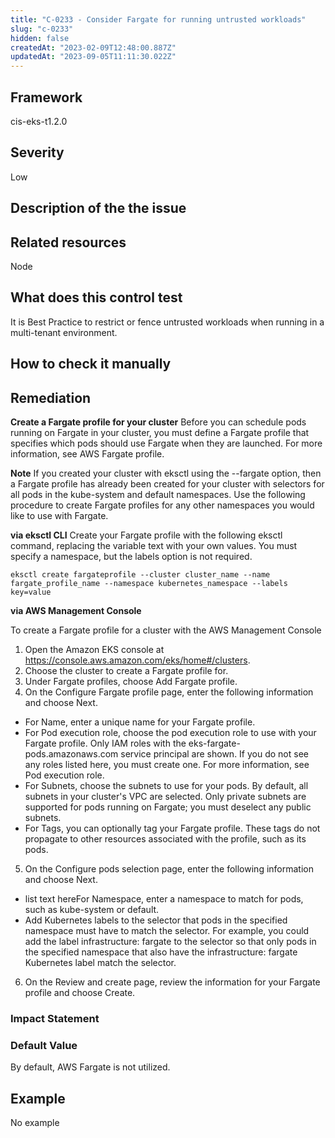 ```yaml
---
title: "C-0233 - Consider Fargate for running untrusted workloads"
slug: "c-0233"
hidden: false
createdAt: "2023-02-09T12:48:00.887Z"
updatedAt: "2023-09-05T11:11:30.022Z"
---
```

## Framework
cis-eks-t1.2.0
## Severity
Low
## Description of the the issue

## Related resources
Node
## What does this control test
It is Best Practice to restrict or fence untrusted workloads when running in a multi-tenant environment.
## How to check it manually

## Remediation
**Create a Fargate profile for your cluster**
Before you can schedule pods running on Fargate in your cluster, you must define a Fargate profile that specifies which pods should use Fargate when they are launched. For more information, see AWS Fargate profile.

 **Note**
If you created your cluster with eksctl using the --fargate option, then a Fargate profile has already been created for your cluster with selectors for all pods in the kube-system and default namespaces. Use the following procedure to create Fargate profiles for any other namespaces you would like to use with Fargate.

 **via eksctl CLI**
Create your Fargate profile with the following eksctl command, replacing the variable text with your own values. You must specify a namespace, but the labels option is not required.

 
```
eksctl create fargateprofile --cluster cluster_name --name fargate_profile_name --namespace kubernetes_namespace --labels key=value

```
 **via AWS Management Console**

 To create a Fargate profile for a cluster with the AWS Management Console

 1. Open the Amazon EKS console at <https://console.aws.amazon.com/eks/home#/clusters>.
2. Choose the cluster to create a Fargate profile for.
3. Under Fargate profiles, choose Add Fargate profile.
4. On the Configure Fargate profile page, enter the following information and choose Next.

 * For Name, enter a unique name for your Fargate profile.
* For Pod execution role, choose the pod execution role to use with your Fargate profile. Only IAM roles with the eks-fargate-pods.amazonaws.com service principal are shown. If you do not see any roles listed here, you must create one. For more information, see Pod execution role.
* For Subnets, choose the subnets to use for your pods. By default, all subnets in your cluster's VPC are selected. Only private subnets are supported for pods running on Fargate; you must deselect any public subnets.
* For Tags, you can optionally tag your Fargate profile. These tags do not propagate to other resources associated with the profile, such as its pods.

 5. On the Configure pods selection page, enter the following information and choose Next.

 * list text hereFor Namespace, enter a namespace to match for pods, such as kube-system or default.
* Add Kubernetes labels to the selector that pods in the specified namespace must have to match the selector. For example, you could add the label infrastructure: fargate to the selector so that only pods in the specified namespace that also have the infrastructure: fargate Kubernetes label match the selector.

 6. On the Review and create page, review the information for your Fargate profile and choose Create.
### Impact Statement

### Default Value
By default, AWS Fargate is not utilized.
## Example
No example